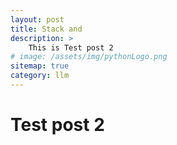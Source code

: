 ```yaml
---
layout: post
title: Stack and
description: >
    This is Test post 2
# image: /assets/img/pythonLogo.png
sitemap: true
category: llm
---
```

# Test post 2